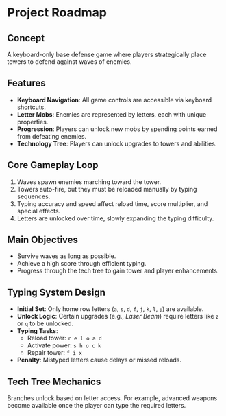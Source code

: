 # Project Roadmap

## Concept

A keyboard-only base defense game where players strategically place towers to defend against waves of enemies.

## Features

- **Keyboard Navigation**: All game controls are accessible via keyboard shortcuts.
- **Letter Mobs**: Enemies are represented by letters, each with unique properties.
- **Progression**: Players can unlock new mobs by spending points earned from defeating enemies.
- **Technology Tree**: Players can unlock upgrades to towers and abilities.

## Core Gameplay Loop

1. Waves spawn enemies marching toward the tower.
2. Towers auto-fire, but they must be reloaded manually by typing sequences.
3. Typing accuracy and speed affect reload time, score multiplier, and special effects.
4. Letters are unlocked over time, slowly expanding the typing difficulty.

## Main Objectives

- Survive waves as long as possible.
- Achieve a high score through efficient typing.
- Progress through the tech tree to gain tower and player enhancements.

## Typing System Design

- **Initial Set**: Only home row letters (`a`, `s`, `d`, `f`, `j`, `k`, `l`, `;`) are available.
- **Unlock Logic**: Certain upgrades (e.g., *Laser Beam*) require letters like `z` or `q` to be unlocked.
- **Typing Tasks**:
  - Reload tower: `r e l o a d`
  - Activate power: `s h o c k`
  - Repair tower: `f i x`
- **Penalty**: Mistyped letters cause delays or missed reloads.

## Tech Tree Mechanics

Branches unlock based on letter access. For example, advanced weapons become available once the player can type the required letters.
